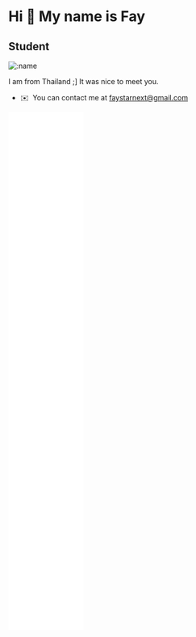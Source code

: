 Hi 👋 My name is Fay
====================

Student
-------------------------------
![:name](https://count.getloli.com/get/@FAYStarNext?theme=asoul)

I am from Thailand ;\] It was nice to meet you.
* ✉️  You can contact me at [faystarnext@gmail.com](mailto:faystarnext@gmail.com)
<img src="https://github.com/FAYStarNext/FAYStarNext/blob/main/github-metrics.svg" alt="Status" />
